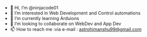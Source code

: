 - 👋 Hi, I’m @ninjacode01
- 👀 I’m interested in Web Development and Control automations
- 🌱 I’m currently learning Arduions
- 💞️ I’m looking to collaborate on WebDev and App Dev
- 📫 How to reach me :via e-mail : astrohimanshu99@gmail.com

<!---
ninjacode01/ninjacode01 is a ✨ special ✨ repository because its `README.md` (this file) appears on your GitHub profile.
You can click the Preview link to take a look at your changes.
--->
